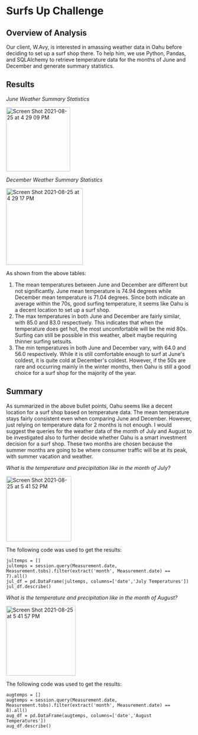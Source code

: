 # Surfs Up Challenge

## Overview of Analysis
Our client, W.Avy, is interested in amassing weather data in Oahu before deciding to set up a surf shop there. To help him, we use Python, Pandas, and SQLAlchemy to retrieve temperature data for the months of June and December and generate summary statistics.

## Results
_June Weather Summary Statistics_

<img width="173" alt="Screen Shot 2021-08-25 at 4 29 09 PM" src="https://user-images.githubusercontent.com/84816495/130860187-5e31f5de-3e4b-4699-a1fa-5b70f4cf4fe5.png">

_December Weather Summary Statistics_

<img width="207" alt="Screen Shot 2021-08-25 at 4 29 17 PM" src="https://user-images.githubusercontent.com/84816495/130860234-81702dfd-300d-4928-802d-5e13e6977d2f.png">

As shown from the above tables:
1. The mean temperatures between June and December are different but not significantly. June mean temperature is 74.94 degrees while December mean temperature is 71.04 degrees. Since both indicate an average within the 70s, good surfing temperature, it seems like Oahu is a decent location to set up a surf shop.
2. The max temperatures in both June and December are fairly similar, with 85.0 and 83.0 respectively. This indicates that when the temperature does get hot, the most uncomfortable will be the mid 80s. Surfing can still be possible in this weather, albeit maybe requiring thinner surfing setsuits.
3. The min temperatures in both June and December vary, with 64.0 and 56.0 respectively. While it is still comfortable enough to surf at June's coldest, it is quite cold at December's coldest. However, if the 50s are rare and occurring mainly in the winter months, then Oahu is still a good choice for a surf shop for the majority of the year.

## Summary

As summarized in the above bullet points, Oahu seems like a decent location for a surf shop based on temperature data. The mean temperature stays fairly consistent even when comparing June and December. However, just relying on temperature data for 2 months is not enough. I would suggest the queries for the weather data of the month of July and August to be investigated also to further decide whether Oahu is a smart investment decision for a surf shop. These two months are chosen because the summer months are going to be where consumer traffic will be at its peak, with summer vacation and weather.

_What is the temperature and precipitation like in the month of July?_

<img width="176" alt="Screen Shot 2021-08-25 at 5 41 52 PM" src="https://user-images.githubusercontent.com/84816495/130868601-0be806bf-b978-4956-90b1-a8b9a1aa1f4f.png">

The following code was used to get the results:
```
jultemps = []
jultemps = session.query(Measurement.date, Measurement.tobs).filter(extract('month', Measurement.date) == 7).all()
jul_df = pd.DataFrame(jultemps, columns=['date','July Temperatures'])
jul_df.describe()
```

_What is the temperature and precipitation like in the month of August?_

<img width="188" alt="Screen Shot 2021-08-25 at 5 41 57 PM" src="https://user-images.githubusercontent.com/84816495/130868611-059ecda9-a6cb-4f4d-a7a9-afd030726cd2.png">

The following code was used to get the results:
```
augtemps = []
augtemps = session.query(Measurement.date, Measurement.tobs).filter(extract('month', Measurement.date) == 8).all()
aug_df = pd.DataFrame(augtemps, columns=['date','August Temperatures'])
aug_df.describe()
```

